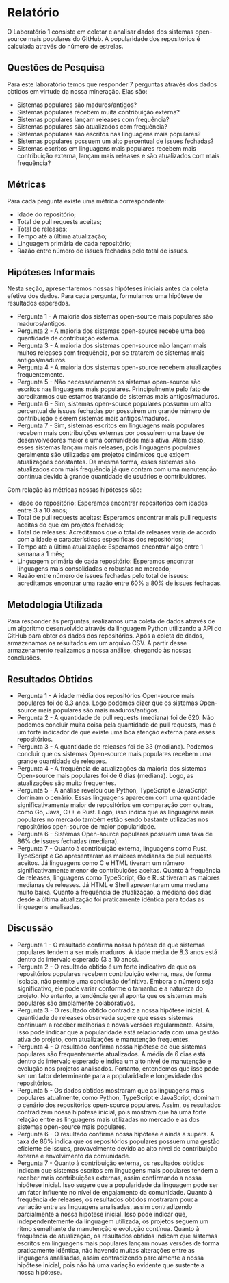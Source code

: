 # Relatório
O Laboratório 1 consiste em coletar e analisar dados dos sistemas open-source mais populares do GitHub. A popularidade dos repositórios é calculada através do número de estrelas.


## Questões de Pesquisa
Para este laboratório temos que responder 7 perguntas através dos dados obtidos em virtude da nossa mineração. Elas são:

 - Sistemas populares são maduros/antigos?
 - Sistemas populares recebem muita contribuição externa?
 - Sistemas populares lançam releases com frequência?
 - Sistemas populares são atualizados com frequência?
 - Sistemas populares são escritos nas linguagens mais populares?
 - Sistemas populares possuem um alto percentual de issues fechadas?
 - Sistemas escritos em linguagens mais populares recebem mais contribuição externa, lançam mais releases e são atualizados com mais frequência?

## Métricas
Para cada pergunta existe uma métrica correspondente:

 - Idade do repositório;
 - Total de pull requests aceitas;
 - Total de releases;
 - Tempo até a última atualização;
 - Linguagem primária de cada repositório;
 - Razão entre número de issues fechadas pelo total de issues.

## Hipóteses Informais
Nesta seção, apresentaremos nossas hipóteses iniciais antes da coleta efetiva dos dados. Para cada pergunta, formulamos uma hipótese de resultados esperados.

 - Pergunta 1 - A maioria dos sistemas open-source mais populares são maduros/antigos.
 - Pergunta 2 - A maioria dos sistemas open-source recebe uma boa quantidade de contribuição externa.
 - Pergunta 3 - A maioria dos sistemas open-source não lançam mais muitos releases com frequência, por se tratarem de sistemas mais antigos/maduros.
 - Pergunta 4 - A maioria dos sistemas open-source recebem atualizações frequentemente.
 - Pergunta 5 - Não necessariamente os sistemas open-source são escritos nas linguagens mais populares. Principalmente pelo fato de acreditarmos que estamos tratando de sistemas mais antigos/maduros.
 - Pergunta 6 - Sim, sistemas open-source populares possuem um alto percentual de issues fechadas por possuírem um grande número de contribuição e serem sistemas mais antigos/maduros.
 - Pergunta 7 - Sim, sistemas escritos em linguagens mais populares recebem mais contribuições externas por possuírem uma base de desenvolvedores maior e uma comunidade mais ativa. Além disso, esses sistemas lançam mais releases, pois linguagens populares geralmente são utilizadas em projetos dinâmicos que exigem atualizações constantes. Da mesma forma, esses sistemas são atualizados com mais frequência já que contam com uma manutenção contínua devido à grande quantidade de usuários e contribuidores.

Com relação às métricas nossas hipóteses são:

 - Idade do repositório: Esperamos encontrar repositórios com idades entre 3 a 10 anos;
 - Total de pull requests aceitas: Esperamos encontrar mais pull requests aceitas do que em projetos fechados;
 - Total de releases: Acreditamos que o total de releases varia de acordo com a idade e características especificas dos repositórios;
 - Tempo até a última atualização: Esperamos encontrar algo entre 1 semana a 1 mês;
 - Linguagem primária de cada repositório: Esperamos encontrar linguagens mais consolidadas e robustas no mercado;
 - Razão entre número de issues fechadas pelo total de issues: acreditamos encontrar uma razão entre 60% a 80% de issues fechadas.

## Metodologia Utilizada

Para responder às perguntas, realizamos uma coleta de dados através de um algoritmo desenvolvido através da linguagem Python utilizando a API do GitHub para obter os dados dos repositórios. Após a coleta de dados, armazenamos os resultados em um arquivo CSV. A partir desse armazenamento realizamos a nossa análise, chegando às nossas conclusões.

## Resultados Obtidos

- Pergunta 1 - A idade média dos repositórios Open-source mais populares foi de 8.3 anos. Logo  podemos dizer que os sistemas Open-source mais populares são mais maduros/antigos.
- Pergunta 2 - A quantidade de pull requests (mediana) foi de 620. Não podemos concluir muita coisa pela quantidade de pull requests, mas é um forte indicador de que existe uma boa atenção externa para esses repositórios.
- Pergunta 3 - A quantidade de releases foi de 33 (mediana). Podemos concluir que os sistemas Open-source mais populares recebem uma grande quantidade de releases.
- Pergunta 4 - A frequência de atualizações da maioria dos sistemas Open-source mais populares foi de 6 dias (mediana). Logo, as atualizações são muito frequentes.
- Pergunta 5 - A análise revelou que Python, TypeScript e JavaScript dominam o cenário. Essas linguagens aparecem com uma quantidade significativamente maior de repositórios em comparação com outras, como Go, Java, C++ e Rust. Logo, isso indica que as linguagens mais populares no mercado também estão sendo bastante utilizadas nos repositórios open-source de maior popularidade.
- Pergunta 6 - Sistemas Open-source populares possuem uma taxa de 86% de issues fechadas (mediana).
- Pergunta 7 - Quanto à contribuição externa, linguagens como Rust, TypeScript e Go apresentaram as maiores medianas de pull requests aceitos. Já linguagens como C e HTML tiveram um número significativamente menor de contribuições aceitas. Quanto à frequência de releases, linguagens como TypeScript, Go e Rust tiveram as maiores medianas de releases. Já HTML e Shell apresentaram uma mediana muito baixa. Quanto à frequência de atualização, a mediana dos dias desde a última atualização foi praticamente idêntica para todas as linguagens analisadas.

## Discussão
- Pergunta 1 - O resultado confirma nossa hipótese de que sistemas populares tendem a ser mais maduros. A idade média de 8.3 anos está dentro do intervalo esperado (3 a 10 anos).
- Pergunta 2 - O resultado obtido é um forte indicativo de que os repositórios populares recebem contribuição externa, mas, de forma isolada, não permite uma conclusão definitiva. Embora o número seja significativo, ele pode variar conforme o tamanho e a natureza do projeto. No entanto, a tendência geral aponta que os sistemas mais populares são amplamente colaborativos.
- Pergunta 3 - O resultado obtido contradiz a nossa hipótese inicial. A quantidade de releases observada sugere que esses sistemas continuam a receber melhorias e novas versões regularmente. Assim, isso pode indicar que a popularidade está relacionada com uma gestão ativa do projeto, com atualizações e manutenção frequentes.
- Pergunta 4 - O resultado confirma nossa hipótese de que sistemas populares são frequentemente atualizados. A média de 6 dias está dentro do intervalo esperado e indica um alto nível de manutenção e evolução nos projetos analisados. Portanto, entendemos que isso pode ser um fator determinante para a popularidade e longevidade dos repositórios.
- Pergunta 5 - Os dados obtidos mostraram que as linguagens mais populares atualmente, como Python, TypeScript e JavaScript, dominam o cenário dos repositórios open-source populares. Assim, os resultados contradizem nossa hipótese inicial, pois mostram que há uma forte relação entre as linguagens mais utilizadas no mercado e as dos sistemas open-source mais populares.
- Pergunta 6 - O resultado confirma nossa hipótese e ainda a supera. A taxa de 86% indica que os repositórios populares possuem uma gestão eficiente de issues, provavelmente devido ao alto nível de contribuição externa e envolvimento da comunidade.
- Pergunta 7 - Quanto à contribuição externa, os resultados obtidos indicam que sistemas escritos em linguagens mais populares tendem a receber mais contribuições externas, assim confirmando a nossa hipótese inicial. Isso sugere que a popularidade da linguagem pode ser um fator influente no nível de engajamento da comunidade. Quanto à frequência de releases, os resultados obtidos mostraram pouca variação entre as linguagens analisadas, assim contradizendo parcialmente a nossa hipótese inicial. Isso pode indicar que, independentemente da linguagem utilizada, os projetos seguem um ritmo semelhante de manutenção e evolução contínua. Quanto à frequência de atualização, os resultados obtidos indicam que sistemas escritos em linguagens mais populares lançam novas versões de forma praticamente idêntica, não havendo muitas alterações entre as linguagens analisadas, assim contradizendo parcialmente a nossa hipótese inicial, pois não há uma variação evidente que sustente a nossa hipótese.


